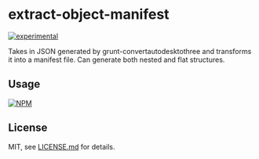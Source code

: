 # extract-object-manifest

[![experimental](http://badges.github.io/stability-badges/dist/experimental.svg)](http://github.com/badges/stability-badges)

Takes in JSON generated by grunt-convertautodesktothree and transforms it into a manifest file. Can generate both nested and flat structures.

## Usage

[![NPM](https://nodei.co/npm/extract-object-manifest.png)](https://nodei.co/npm/extract-object-manifest/)

## License

MIT, see [LICENSE.md](http://github.com/CheapSteak/extract-object-manifest/blob/master/LICENSE.md) for details.
